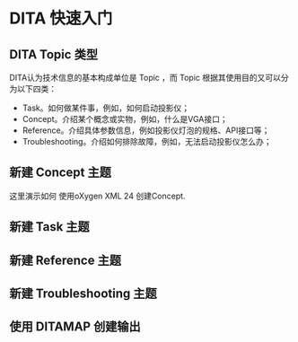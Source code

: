 # DITA 快速入门

## DITA Topic 类型

DITA认为技术信息的基本构成单位是 Topic ，而 Topic 根据其使用目的又可以分为以下四类：

- Task。如何做某件事，例如，如何启动投影仪；
- Concept。介绍某个概念或实物，例如，什么是VGA接口；
- Reference。介绍具体参数信息，例如投影仪灯泡的规格、API接口等；
- Troubleshooting。介绍如何排除故障，例如，无法启动投影仪怎么办；


## 新建 Concept 主题

这里演示如何 使用oXygen XML 24 创建Concept.


## 新建 Task 主题


## 新建 Reference 主题


## 新建 Troubleshooting 主题


## 使用 DITAMAP 创建输出